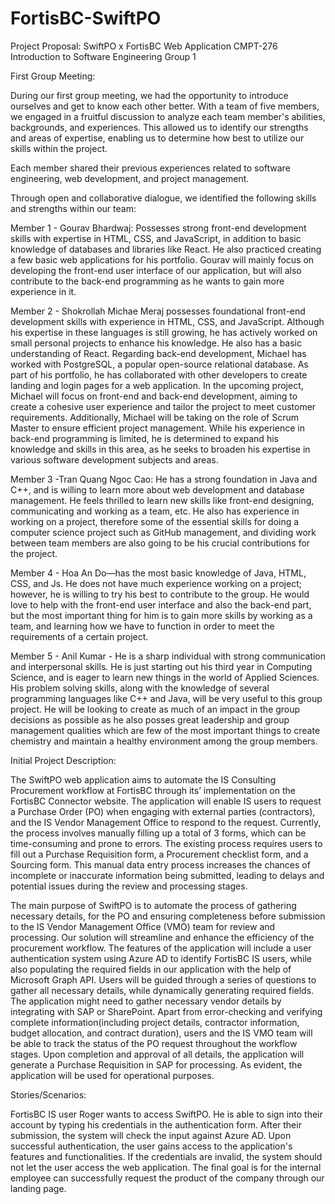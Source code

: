 # FortisBC-SwiftPO
Project Proposal: SwiftPO x FortisBC Web Application
CMPT-276 Introduction to Software Engineering
Group 1



First Group Meeting:

During our first group meeting, we had the opportunity to introduce ourselves and get to know each other better. With a team of five members, we engaged in a fruitful discussion to analyze each team member's abilities, backgrounds, and experiences. This allowed us to identify our strengths and areas of expertise, enabling us to determine how best to utilize our skills within the project.

Each member shared their previous experiences related to software engineering, web development, and project management.

Through open and collaborative dialogue, we identified the following skills and strengths within our team:

Member 1 - Gourav Bhardwaj: Possesses strong front-end development skills with expertise in HTML, CSS, and JavaScript, in addition to basic knowledge of databases and libraries like React. He also practiced creating a few basic web applications for his portfolio. Gourav will mainly focus on developing the front-end user interface of our application, but will also contribute to the back-end programming as he wants to gain more experience in it.

Member 2 -  Shokrollah Michae Meraj possesses foundational front-end development skills with experience in HTML, CSS, and JavaScript. Although his expertise in these languages is still growing, he has actively worked on small personal projects to enhance his knowledge. He also has a basic understanding of React. Regarding back-end development, Michael has worked with PostgreSQL, a popular open-source relational database. As part of his portfolio, he has collaborated with other developers to create landing and login pages for a web application. In the upcoming project, Michael will focus on front-end and back-end development, aiming to create a cohesive user experience and tailor the project to meet customer requirements. Additionally, Michael will be taking on the role of Scrum Master to ensure efficient project management. While his experience in back-end programming is limited, he is determined to expand his knowledge and skills in this area, as he seeks to broaden his expertise in various software development subjects and areas.

Member 3 -Tran Quang Ngoc Cao: He has a strong foundation in Java and C++, and is willing to learn more about web development and database management. He feels thrilled to learn new skills like front-end designing, communicating and working as a team, etc. He also has experience in working on a project, therefore some of the essential skills for doing a computer science project such as GitHub management, and dividing work between team members are also going to be his crucial contributions for the project.




Member 4 - Hoa An Do—has the most basic knowledge of Java, HTML, CSS, and Js. He does not have much experience working on a project; however, he is willing to try his best to contribute to the group. He would love to help with the front-end user interface and also the back-end part, but the most important thing for him is to gain more skills by working as a team, and learning how we have to function in order to meet the requirements of a certain project.  


Member 5 - Anil Kumar - He is a sharp individual with strong communication and interpersonal skills. He is just starting out his third year in Computing Science, and is eager to learn new things in the world of Applied Sciences. His problem solving skills, along with the knowledge of several programming languages like C++ and Java, will be very useful to this group project. He will be looking to create as much of an impact in the group decisions as possible as he also posses great leadership and group management qualities which are few of the most important things to create chemistry and maintain a healthy environment among the group members. 

Initial Project Description:

The SwiftPO web application aims to automate the IS Consulting Procurement workflow at FortisBC through its’ implementation on the FortisBC Connector website.
The application will enable IS users to request a Purchase Order (PO) when engaging with external parties (contractors), and the IS Vendor Management Office to respond to the request. Currently, the process involves manually filling up a total of 3 forms, which can be time-consuming and prone to errors. The existing process requires users to fill out a Purchase Requisition form, a Procurement checklist form, and a Sourcing form. This manual data entry process increases the chances of incomplete or inaccurate information being submitted, leading to delays and potential issues during the review and processing stages.

The main purpose of SwiftPO is to automate the process of gathering necessary details, for the PO and ensuring completeness before submission to the IS Vendor Management Office (VMO) team for review and processing. Our solution will streamline and enhance the efficiency of the procurement workflow. The features of the application will include a user authentication system using Azure AD to identify FortisBC IS users, while also populating the required fields in our application with the help of Microsoft Graph API. Users will be guided through a series of questions to gather all necessary details, while dynamically generating required fields. The application might need to gather necessary vendor details by integrating with SAP or SharePoint. Apart from error-checking and verifying complete information(including project details, contractor information, budget allocation, and contract duration), users and the IS VMO team will be able to track the status of the PO request throughout the workflow stages. Upon completion and approval of all details, the application will generate a Purchase Requisition in SAP for processing. As evident, the application will be used for operational purposes.

Stories/Scenarios:

FortisBC IS user Roger wants to access SwiftPO. He is able to sign into their account by typing his credentials in the authentication form. After their submission, the system will check the input against Azure AD. Upon successful authentication, the user gains access to the application's features and functionalities. If the credentials are invalid, the system should not let the user access the web application. The final goal is for the internal employee can successfully request the product of the company through our landing page.
